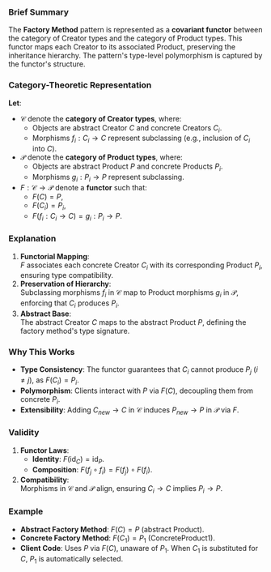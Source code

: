 ### Brief Summary  
The **Factory Method** pattern is represented as a **covariant functor** between the category of Creator types and the category of Product types. This functor maps each Creator to its associated Product, preserving the inheritance hierarchy. The pattern's type-level polymorphism is captured by the functor's structure.

### Category-Theoretic Representation  
**Let**:  
- $\mathcal{C}$ denote the **category of Creator types**, where:  
  - Objects are abstract Creator $C$ and concrete Creators $C_i$.  
  - Morphisms $f_i: C_i \to C$ represent subclassing (e.g., inclusion of $C_i$ into $C$).  
- $\mathcal{P}$ denote the **category of Product types**, where:  
  - Objects are abstract Product $P$ and concrete Products $P_i$.  
  - Morphisms $g_i: P_i \to P$ represent subclassing.  
- $F: \mathcal{C} \to \mathcal{P}$ denote a **functor** such that:  
  - $F(C) = P$,  
  - $F(C_i) = P_i$,  
  - $F(f_i: C_i \to C) = g_i: P_i \to P$.  

### Explanation  
1. **Functorial Mapping**:  
   $F$ associates each concrete Creator $C_i$ with its corresponding Product $P_i$, ensuring type compatibility.  
2. **Preservation of Hierarchy**:  
   Subclassing morphisms $f_i$ in $\mathcal{C}$ map to Product morphisms $g_i$ in $\mathcal{P}$, enforcing that $C_i$ produces $P_i$.  
3. **Abstract Base**:  
   The abstract Creator $C$ maps to the abstract Product $P$, defining the factory method's type signature.  

### Why This Works  
- **Type Consistency**: The functor guarantees that $C_i$ cannot produce $P_j$ ($i \neq j$), as $F(C_i) = P_i$.  
- **Polymorphism**: Clients interact with $P$ via $F(C)$, decoupling them from concrete $P_i$.  
- **Extensibility**: Adding $C_{new} \to C$ in $\mathcal{C}$ induces $P_{new} \to P$ in $\mathcal{P}$ via $F$.  

### Validity  
1. **Functor Laws**:  
   - **Identity**: $`F(\mathrm{id}_C) = \mathrm{id}_{P}`$.  
   - **Composition**: $F(f_j \circ f_i) = F(f_j) \circ F(f_i)$.  
2. **Compatibility**:  
   Morphisms in $\mathcal{C}$ and $\mathcal{P}$ align, ensuring $C_i \to C$ implies $P_i \to P$.  

### Example  
- **Abstract Factory Method**: $F(C) = P$ (abstract Product).  
- **Concrete Factory Method**: $F(C_1) = P_1$ (ConcreteProduct1).  
- **Client Code**: Uses $P$ via $F(C)$, unaware of $P_1$. When $C_1$ is substituted for $C$, $P_1$ is automatically selected. 

